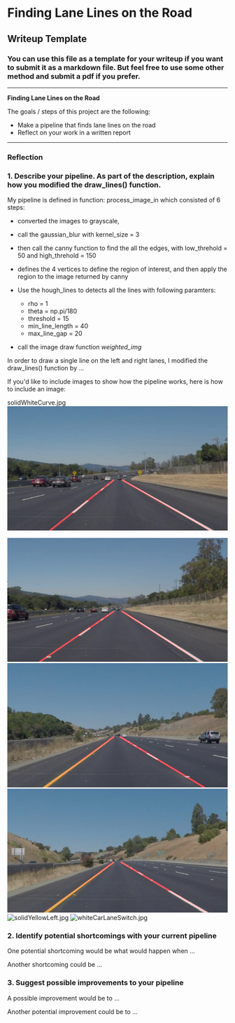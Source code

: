 # **Finding Lane Lines on the Road** 

## Writeup Template

### You can use this file as a template for your writeup if you want to submit it as a markdown file. But feel free to use some other method and submit a pdf if you prefer.

---

**Finding Lane Lines on the Road**

The goals / steps of this project are the following:
* Make a pipeline that finds lane lines on the road
* Reflect on your work in a written report


[//]: # (Image References)

[image1]: ./examples/grayscale.jpg "Grayscale"

---

### Reflection

### 1. Describe your pipeline. As part of the description, explain how you modified the draw_lines() function.

My pipeline is defined in function: process_image_in which consisted of 6 steps:
  * converted the images to grayscale,
  * call the gaussian_blur with kernel_size = 3
  * then call the canny function to find the all the edges, with low_threhold = 50 and high_threhold = 150
  * defines the 4 vertices to define the region of interest, and then apply the region to the image returned by canny
  * Use the hough_lines to detects all the lines with following paramters:
      * rho = 1
      * theta = np.pi/180
      * threshold = 15
      * min_line_length = 40
      * max_line_gap = 20
      
  * call the image draw function _weighted_img_    

In order to draw a single line on the left and right lanes, I modified the draw_lines() function by ...

If you'd like to include images to show how the pipeline works, here is how to include an image: 

solidWhiteCurve.jpg
![solidWhiteCurve.jpg](./test_images_output/solidWhiteCurve.jpg)

![solidWhiteRight.jpg](./test_images_output/solidWhiteRight.jpg)
![solidYellowCurve.jpg](./test_images_output/solidYellowCurve.jpg)
![solidYellowCurve2.jpg](./test_images_output/solidYellowCurve2.jpg)
![solidYellowLeft.jpg](./test_image_output/solidYellowLeft.jpg)
![whiteCarLaneSwitch.jpg](./test_image_output/whiteCarLaneSwitch.jpg)


### 2. Identify potential shortcomings with your current pipeline


One potential shortcoming would be what would happen when ... 

Another shortcoming could be ...


### 3. Suggest possible improvements to your pipeline

A possible improvement would be to ...

Another potential improvement could be to ...
